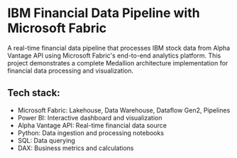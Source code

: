 # IBM Financial Data Pipeline with Microsoft Fabric

A real-time financial data pipeline that processes IBM stock data from Alpha Vantage API using Microsoft Fabric's end-to-end analytics platform. This project demonstrates a complete Medallion architecture implementation for financial data processing and visualization.

## Tech stack:
- Microsoft Fabric: Lakehouse, Data Warehouse, Dataflow Gen2, Pipelines
- Power BI: Interactive dashboard and visualization
- Alpha Vantage API: Real-time financial data source
- Python: Data ingestion and processing notebooks
- SQL: Data querying
- DAX: Business metrics and calculations
